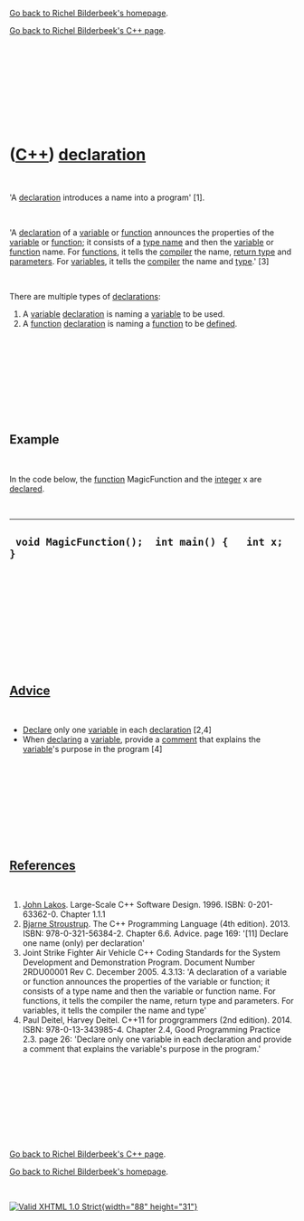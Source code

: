 [Go back to Richel Bilderbeek's homepage](index.htm).

[Go back to Richel Bilderbeek's C++ page](Cpp.htm).

 

 

 

 

 

([C++](Cpp.htm)) [declaration](CppDeclaration.htm)
==================================================

 

'A [declaration](CppDeclaration.htm) introduces a name into a program'
\[1\].

 

'A [declaration](CppDeclaration.htm) of a [variable](CppVariable.htm) or
[function](CppFunction.htm) announces the properties of the
[variable](CppVariable.htm) or [function](CppFunction.htm); it consists
of a [type name](CppTypeName.htm) and then the
[variable](CppVariable.htm) or [function](CppFunction.htm) name. For
[functions](CppFunction.htm), it tells the [compiler](CppCompiler.htm)
the name, [return type](CppReturnType.htm) and
[parameters](CppParameter.htm). For [variables](CppVariable.htm), it
tells the [compiler](CppCompiler.htm) the name and [type](CppType.htm).'
\[3\]

 

There are multiple types of [declarations](CppDeclaration.htm):

1.  A [variable](CppVariable.htm) [declaration](CppDeclaration.htm) is
    naming a [variable](CppVariable.htm) to be used.
2.  A [function](CppFunction.htm) [declaration](CppDeclaration.htm) is
    naming a [function](CppFunction.htm) to be
    [defined](CppDefinition.htm).

 

 

 

 

 

Example
-------

 

In the code below, the [function](CppFunction.htm) MagicFunction and the
[integer](CppInt.htm) x are [declared](CppDeclaration.htm).

 

  ----------------------------------------------------
  ` void MagicFunction();  int main() {   int x;  }`
  ----------------------------------------------------

 

 

 

 

 

 

[Advice](CppAdvice.htm)
-----------------------

 

-   [Declare](CppDeclaration.htm) only one [variable](CppVariable.htm)
    in each [declaration](CppDeclaration.htm) \[2,4\]
-   When [declaring](CppDeclaration.htm) a [variable](CppVariable.htm),
    provide a [comment](CppComment.htm) that explains the
    [variable](CppVariable.htm)'s purpose in the program \[4\]

 

 

 

 

 

[References](CppReferences.htm)
-------------------------------

 

1.  [John Lakos](CppJohnLakos.htm). Large-Scale C++ Software Design.
    1996. ISBN: 0-201-63362-0. Chapter 1.1.1
2.  [Bjarne Stroustrup](CppBjarneStroustrup.htm). The C++ Programming
    Language (4th edition). 2013. ISBN: 978-0-321-56384-2. Chapter 6.6.
    Advice. page 169: '\[11\] Declare one name (only) per declaration'
3.  Joint Strike Fighter Air Vehicle C++ Coding Standards for the System
    Development and Demonstration Program. Document Number 2RDU00001
    Rev C. December 2005. 4.3.13: 'A declaration of a variable or
    function announces the properties of the variable or function; it
    consists of a type name and then the variable or function name. For
    functions, it tells the compiler the name, return type
    and parameters. For variables, it tells the compiler the name and
    type'
4.  Paul Deitel, Harvey Deitel. C++11 for progrgrammers (2nd edition).
    2014. ISBN: 978-0-13-343985-4. Chapter 2.4, Good Programming
    Practice 2.3. page 26: 'Declare only one variable in each
    declaration and provide a comment that explains the variable's
    purpose in the program.'

 

 

 

 

 

[Go back to Richel Bilderbeek's C++ page](Cpp.htm).

[Go back to Richel Bilderbeek's homepage](index.htm).

 

[![Valid XHTML 1.0 Strict](valid-xhtml10.png){width="88"
height="31"}](http://validator.w3.org/check?uri=referer)

